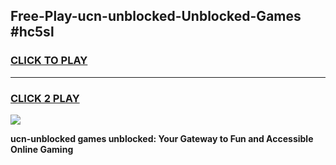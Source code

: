 
## Free-Play-ucn-unblocked-Unblocked-Games #hc5sl
<h3>
<a href="https://news.freeplayer.one?title=ucn-unblocked&ref=8M">CLICK TO PLAY</a></h3>
<hr>

<h3>
<a href="https://news.freeplayer.one?title=ucn-unblocked&ref=8M">CLICK 2 PLAY</a>
  
</h3>

<a href="https://news.freeplayer.one?title=ucn-unblocked&ref=8M"><img src="https://clearcache.store/games.png"></a>


**ucn-unblocked games unblocked: Your Gateway to Fun and Accessible Online Gaming**

